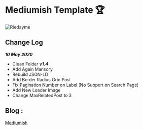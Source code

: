 # Mediumish Template :trophy:

![Riedayme](https://github.com/riedayme/Blogger/blob/master/Mediumish/preview.png?raw=true)

## Change Log
***10 May 2020***
* Clean Folder
***v1.4***
* Add Again Mansory
* Rebuild JSON-LD
* Add Border Radius Grid Post
* Fix Pagination Number on Label (No Support on Search Page)
* Add New Loader Image
* Change MaxRelatedPost to 3

## Blog : 
[Mediumish](https://mediumish.blogspot.com)